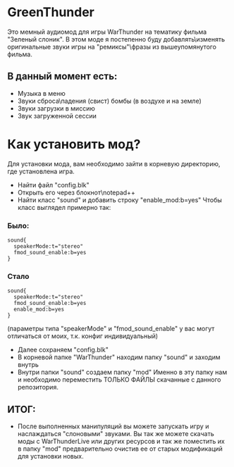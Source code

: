 
# GreenThunder

Это мемный аудиомод для игры WarThunder на тематику фильма "Зеленый слоник".
В этом моде я постепенно буду добавлять\изменять оригинальные звуки игры на "ремиксы"\фразы из вышеупомянутого фильма.



## В данный момент есть:

- Музыка в меню
- Звуки сброса\падения (свист) бомбы (в воздухе и на земле)
- Звуки загрузки в миссию
- Звук загруженной сессии

# Как установить мод?

Для установки мода, вам необходимо зайти в корневую директорию, где установлена игра.
- Найти файл "config.blk"
- Открыть его через блокнот\notepad++
- Найти класс "sound" и добавить строку "enable_mod:b=yes"
Чтобы класс выглядел примерно так:
### Было:
~~~
sound{
  speakerMode:t="stereo"
  fmod_sound_enable:b=yes
}
~~~

### Стало
~~~
sound{
  speakerMode:t="stereo"
  fmod_sound_enable:b=yes
  enable_mod:b=yes
}
~~~
(параметры типа "speakerMode" и "fmod_sound_enable" у вас могут отличаться от моих, т.к. конфиг индивидуальный)

- Далее сохраняем "config.blk"
- В корневой папке "WarThunder" находим папку "sound" и заходим внутрь
- Внутри папки "sound" создаем папку "mod"
Именно в эту папку нам и необходимо переместить ТОЛЬКО ФАЙЛЫ скачанные с данного репозитория.

## ИТОГ:
- После выполненных манипуляций вы можете запускать игру и наслаждаться "слоновыми" звуками.
Вы так же можете скачать моды с WarThunderLive или других ресурсов и так же поместить их в папку "mod" предварительно очистив ее от старых модификаций для установки новых.